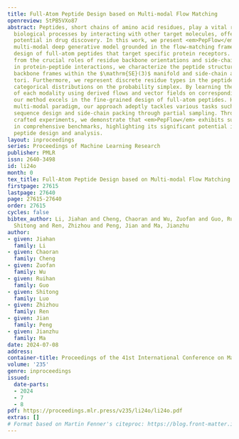 ```yaml
---
title: Full-Atom Peptide Design based on Multi-modal Flow Matching
openreview: 5tPB5VXo87
abstract: Peptides, short chains of amino acid residues, play a vital role in numerous
  biological processes by interacting with other target molecules, offering substantial
  potential in drug discovery. In this work, we present <em>PepFlow</em>, the first
  multi-modal deep generative model grounded in the flow-matching framework for the
  design of full-atom peptides that target specific protein receptors. Drawing inspiration
  from the crucial roles of residue backbone orientations and side-chain dynamics
  in protein-peptide interactions, we characterize the peptide structure using rigid
  backbone frames within the $\mathrm{SE}(3)$ manifold and side-chain angles on high-dimensional
  tori. Furthermore, we represent discrete residue types in the peptide sequence as
  categorical distributions on the probability simplex. By learning the joint distributions
  of each modality using derived flows and vector fields on corresponding manifolds,
  our method excels in the fine-grained design of full-atom peptides. Harnessing the
  multi-modal paradigm, our approach adeptly tackles various tasks such as fix-backbone
  sequence design and side-chain packing through partial sampling. Through meticulously
  crafted experiments, we demonstrate that <em>PepFlow</em> exhibits superior performance
  in comprehensive benchmarks, highlighting its significant potential in computational
  peptide design and analysis.
layout: inproceedings
series: Proceedings of Machine Learning Research
publisher: PMLR
issn: 2640-3498
id: li24o
month: 0
tex_title: Full-Atom Peptide Design based on Multi-modal Flow Matching
firstpage: 27615
lastpage: 27640
page: 27615-27640
order: 27615
cycles: false
bibtex_author: Li, Jiahan and Cheng, Chaoran and Wu, Zuofan and Guo, Ruihan and Luo,
  Shitong and Ren, Zhizhou and Peng, Jian and Ma, Jianzhu
author:
- given: Jiahan
  family: Li
- given: Chaoran
  family: Cheng
- given: Zuofan
  family: Wu
- given: Ruihan
  family: Guo
- given: Shitong
  family: Luo
- given: Zhizhou
  family: Ren
- given: Jian
  family: Peng
- given: Jianzhu
  family: Ma
date: 2024-07-08
address:
container-title: Proceedings of the 41st International Conference on Machine Learning
volume: '235'
genre: inproceedings
issued:
  date-parts:
  - 2024
  - 7
  - 8
pdf: https://proceedings.mlr.press/v235/li24o/li24o.pdf
extras: []
# Format based on Martin Fenner's citeproc: https://blog.front-matter.io/posts/citeproc-yaml-for-bibliographies/
---
```

